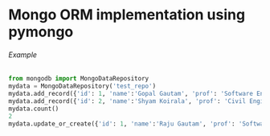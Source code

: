 # Mongo ORM implementation using pymongo

###### Example
```Python
from mongodb import MongoDataRepository
mydata = MongoDataRepository('test_repo')
mydata.add_record({'id': 1, 'name':'Gopal Gautam', 'prof': 'Software Engineer'})
mydata.add_record({'id': 2, 'name':'Shyam Koirala', 'prof': 'Civil Engineer'})
mydata.count()
2
mydata.update_or_create({'id': 1, 'name':'Raju Gautam', 'prof': 'Software Engineer' })
```
